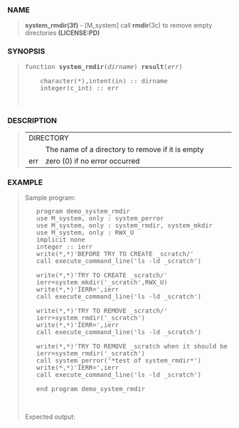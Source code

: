 <?
<body>
<!DOCTYPE html PUBLIC "-//W3C//DTD XHTML 1.0 Transitional//EN"
    "http://www.w3.org/TR/xhtml1/DTD/xhtml1-transitional.dtd">

<html xmlns="http://www.w3.org/1999/xhtml">
<head>
  <meta name="generator" content="HTML Tidy for Cygwin (vers 25 March 2009), see www.w3.org" />

  <title></title>
</head>

<body>
  <div id="Container">
    <div id="Content">
      <div class="c162"></div><a name="0"></a>

      <h3><a name="0">NAME</a></h3>

      <blockquote>
        <b>system_rmdir(3f)</b> - [M_system] call <b>rmdir</b>(3c) to remove empty directories <b>(LICENSE:PD)</b>
      </blockquote><a name="contents" id="contents"></a>

      <h3><a name="6">SYNOPSIS</a></h3>

      <blockquote>
        <pre>
function <b>system_rmdir</b>(<i>dirname</i>) <b>result</b>(<i>err</i>)
<br />    character(*),intent(in) :: dirname
    integer(c_int) :: err
<br />
</pre>
      </blockquote><a name="2"></a>

      <h3><a name="2">DESCRIPTION</a></h3>

      <blockquote>
        <table cellpadding="3">
          <tr valign="top">
            <td class="c163" colspan="2">DIRECTORY</td>
          </tr>

          <tr valign="top">
            <td width="6%"></td>

            <td>The name of a directory to remove if it is empty</td>
          </tr>

          <tr valign="top">
            <td class="c164" width="6%" nowrap="nowrap">err</td>

            <td valign="bottom">zero (0) if no error occurred</td>
          </tr>
        </table>
      </blockquote><a name="3"></a>

      <h3><a name="3">EXAMPLE</a></h3>

      <blockquote>
        Sample program:
        <pre>
   program demo_system_rmdir
   use M_system, only : system_perror
   use M_system, only : system_rmdir, system_mkdir
   use M_system, only : RWX_U
   implicit none
   integer :: ierr
   write(*,*)'BEFORE TRY TO CREATE _scratch/'
   call execute_command_line('ls -ld _scratch')
<br />   write(*,*)'TRY TO CREATE _scratch/'
   ierr=system_mkdir('_scratch',RWX_U)
   write(*,*)'IERR=',ierr
   call execute_command_line('ls -ld _scratch')
<br />   write(*,*)'TRY TO REMOVE _scratch/'
   ierr=system_rmdir('_scratch')
   write(*,*)'IERR=',ierr
   call execute_command_line('ls -ld _scratch')
<br />   write(*,*)'TRY TO REMOVE _scratch when it should be gone/'
   ierr=system_rmdir('_scratch')
   call system_perror('*test of system_rmdir*')
   write(*,*)'IERR=',ierr
   call execute_command_line('ls -ld _scratch')
<br />   end program demo_system_rmdir
<br />
</pre>Expected output:
      </blockquote><a name="4"></a>
    </div>
  </div>
</body>
</html>
